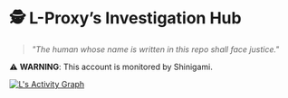 # 🕵️ L-Proxy’s Investigation Hub  

> *"The human whose name is written in this repo shall face justice."*  



⚠️ **WARNING**: This account is monitored by Shinigami.  

<!-- Activity Graph -->  
[![L's Activity Graph](https://github-readme-activity-graph.vercel.app/graph?username=L-Proxy&theme=react-dark&hide_border=true&area=true&custom_title=L%27s%20Investigation%20Timeline)](https://github.com/L-Proxy)  
